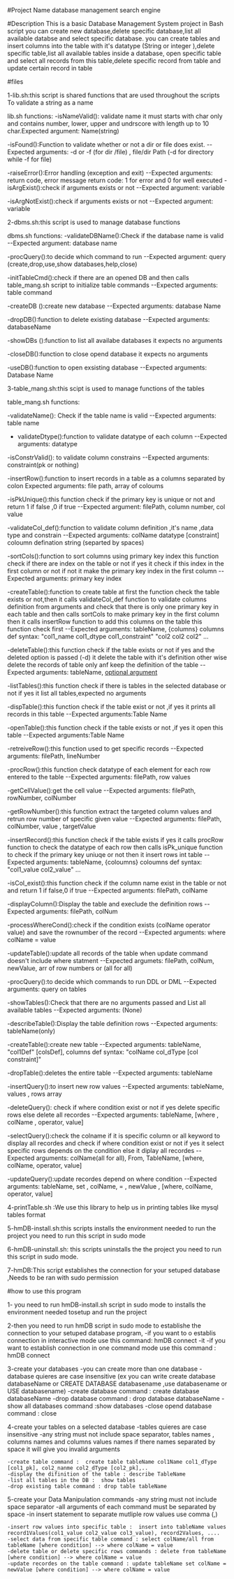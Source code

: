 #Project Name
database management search engine


#Description
This is a basic Database Management System project in Bash script
you can create new database,delete specific database,list all available databse
and select specific database.
you can create tables and insert columns into the table with it's datatype (String or integer ),delete specific table,list all available tables inside a database,
open specific table and select all records from this table,delete specific record from table
and update certain record in table

#files

1-lib.sh:this script is shared functions that are used throughout the scripts To validate a string as a name 

lib.sh functions:
-isNameValid(): validate name it must starts with char only and contains number, lower, upper and undrscore with length up to 10 char.Expected argument: Name(string)

-isFound():Function to validate whether or not a dir or file does exist.
    --Expected arguments: -d or -f (for dir /file) , file/dir Path
        (-d for directory while -f for file)

-raiseError():Error handling (exception and exit)
    --Expected arguments: return code, error message
    return code: 1 for error and 0 for well executed
-isArgExist():check if arguments exists or not 
    --Expected argument: variable

-isArgNotExist():check if arguments exists or not 
    --Expected argument: variable

2-dbms.sh:this script is used to manage database functions

dbms.sh functions:
-validateDBName():Check if the database name is valid
    --Expected argument: database name

-procQuery():to decide which command to run
    --Expected argument: query (create,drop,use,show databases,help,close)

-initTableCmd():check if there are an opened DB and then calls table_mang.sh script to initialize table commands
    --Expected arguments: table command

-createDB ():create new database
    --Expected arguments: database Name

-dropDB():function to delete existing database
    --Expected arguments: databaseName

-showDBs ():function to list all availabe databases it expects no arguments

-closeDB():function to close opend database it expects no arguments

-useDB():function to open exsisting database
    --Expected arguments: Database Name



3-table_mang.sh:this scipt is used to manage functions of the tables 

table_mang.sh functions:

-validateName(): Check if the table name is valid
    --Expected arguments: table name

- validateDtype():function to validate datatype of each column
    --Expected arguments:  datatype

-isConstrValid(): to validate column constrains
    --Expected arguments: constraint(pk or nothing)

-insertRow():function to insert records in a table as a columns separated by colon
Expected arguments: file path, array of coloums 

-isPkUnique():this function check if the primary key is unique or not and return 1 if false ,0 if true
    --Expected argument: filePath, column number, col value

-validateCol_def():function to validate column definition ,it's name ,data type and constrain
    --Expected arguments: colName datatype [constraint]
coloumn defination string (separted by spaces)

-sortCols():function to sort columns using primary key index
this function check if there are index on the table or not if yes it check if this index in the first column or not if not it make the primary key index in the first column
    --Expected arguments: primary key index

-createTable():function to create table
at first the function check the table exists or not,then it calls validateCol_def function to validate columns definition from arguments and check that there is only one primary key in each table and then calls sortCols to make primary key in the first column then it calls insertRow function to add this columns on the table
this function check first
    --Expected arguments: tableName, {columns}
    columns def syntax: "col1_name col1_dtype col1_constraint" "col2 col2 col2" ...
    
-deleteTable():this function check if the table exists or not if yes and the deleted option is passed (-d) it delete the table with it's definition other wise delete the records of table only anf keep the definition of the table
    --Expected arguments: tableName, [optional argument](-d)

-listTables():this function check if there is tables in the selected database or not if yes it list all tables,expected no arguments

-dispTable():this function check if the table exist or not ,if yes it prints all records in this table
    --Expected arguments:Table Name

-openTable():this function check if the table exists or not ,if yes it open this table
    --Expected arguments:Table Name

-retreiveRow():this function used to get specific records
    --Expected arguments: filePath, lineNumber


-procRow():this function check datatype of each element for each row entered to the table
    --Expected arguments: filePath, row values

-getCellValue():get the cell value 
    --Expected arguments: filePath, rowNumber, colNumber

 -getRowNumber():this function extract the targeted column values and retrun row number of specific given value
    --Expected arguments: filePath, colNumber, value , targetValue

-insertRecord():this function check if the table exists if yes it calls  procRow function to check the datatype of each row then calls isPk_unique function to check if the primary key uniuqe or not then it insert rows int table
    --Expected arguments: tableName, {coloumns}
    coloumns def syntax: "col1_value col2_value" ...

-isCol_exist():this function check if the column name exist in the table or not and return 1 if false,0 if true
    --Expected arguments: filePath, colName

-displayColumn():Display the table and execlude the definition rows
    --Expected arguments: filePath, colNum

-processWhereCond():check if the condition exists (colName operator value) and save the rownumber of the record
    --Expected arguments: where colName = value

-updateTable():update all records of the table when update command doesn't include where statment
    --Expected argumets: filePath, colNum, newValue, arr of row numbers or (all for all)

-procQuery():to decide which commands to run DDL or DML
    --Expected arguments: query on tables

-showTables():Check that there are no arguments passed and List all available tables
    --Expected arguments: (None)

-describeTable():Display the table definition rows
    --Expected arguments: tableName(only)

-createTable():create new table
    --Expected arguments: tableName, "col1Def" [colsDef],
     columns def syntax: "colName col_dType [col constraint]"

-dropTable():deletes the entire table 
    --Expected arguments: tableName

-insertQuery():to insert new row values
    --Expected arguments: tableName, values , rows array

-deleteQuery(): check if where condition exist or not if yes delete specific rows else delete all recordes
    --Expected arguments: tableName, [where , colName , operator, value]

-selectQuery():check the colname if it is specific column or all keyword to display all recordes and check if where condition exist or not if yes it select specific rows depends on the condition else it diplay all recordes
    --Expected arguments: colName(all for all), From, TableName, [where, colName, operator, value]

-updateQuery():update recordes depend on where condition
    --Expected arguments: tableName, set , colName, = , newValue , [where, colName, operator, value]

4-printTable.sh :We use this library to help us in printing tables like mysql tables format

5-hmDB-install.sh:this scripts installs the environment needed to run the project you need to run this script in sudo mode

6-hmDB-uninstall.sh: this scripts uninstalls the  the project you need to run this script in sudo mode. 

7-hmDB:This script establishes the connection for your setuped database ,Needs to be ran with sudo permission 

#how to use this program

1- you need to run hmDB-install.sh script in sudo mode to installs the environment needed tosetup and run the project

2-then you need to run hmDB script in sudo mode to establishe the connection to your setuped database program, 
    -if you want to o establis connection in interactive mode use this command: hmDB connect -it
    -if you want to establish connection in one command mode use this command : hmDB connect


3-create your databases 
    -you can create more than one database
    -database quieres are case insensitive (ex you can write create database databaseName or CREATE DATABASE databasename ,use databasename or USE databasename)
    -create database command : create database databaseName
    -drop database command : drop database databaseName
    -show all databases command :show databases
    -close opend database command : close

4-create your tables on a selected database
    -tables quieres are case insensitive 
    -any string must not include space separator, tables names , columns names and columns values names if there names separated by space it will give you invalid arguments 
    
    -create table command :  create table tableName col1Name col1_dType [col1_pk], col2_nanme col2_dType [col2_pk],..
    -display the difinition of the table : describe TableName 
    -list all tables in the DB :  show tables
    -drop existing table command : drop table tableName

5-create your Data Manipulation commands
    -any string must not include space separator
    -all arguments of each command must be separated by space 
    -in insert statement to separate mutliple row values use comma (,)

    -insert row values into specific table :  insert into tableName values record1Values(col1_value col2_value col3_value), record2Values, ....
    -select data from specific table command : select colName/all from tableName [where condition] --> where colName = value
    -delete table or delete specific rows commands : delete from tableName [where condition] --> where colName = value 
    -update recordes on the table command : update tableName set colName = newValue [where condition] --> where colName = value 




